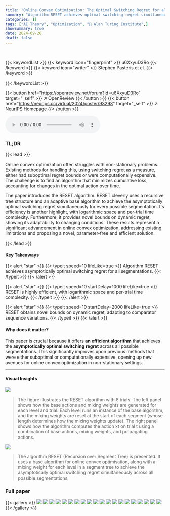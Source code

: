 ```yaml
---
title: "Online Convex Optimisation: The Optimal Switching Regret for all Segmentations Simultaneously"
summary: "Algorithm RESET achieves optimal switching regret simultaneously across all segmentations, offering efficiency and parameter-free operation."
categories: []
tags: ["AI Theory", "Optimization", "🏢 Alan Turing Institute",]
showSummary: true
date: 2024-09-26
draft: false
---
```


<br>

{{< keywordList >}}
{{< keyword icon="fingerprint" >}} u6XxyuD3Ro {{< /keyword >}}
{{< keyword icon="writer" >}} Stephen Pasteris et el. {{< /keyword >}}
 
{{< /keywordList >}}

{{< button href="https://openreview.net/forum?id=u6XxyuD3Ro" target="_self" >}}
↗ OpenReview
{{< /button >}}
{{< button href="https://neurips.cc/virtual/2024/poster/93293" target="_self" >}}
↗ NeurIPS Homepage
{{< /button >}}


<audio controls>
    <source src="https://ai-paper-reviewer.com/u6XxyuD3Ro/podcast.wav" type="audio/wav">
    Your browser does not support the audio element.
</audio>


### TL;DR


{{< lead >}}

Online convex optimization often struggles with non-stationary problems.  Existing methods for handling this, using switching regret as a measure, either had suboptimal regret bounds or were computationally expensive.  The challenge is to find an algorithm that minimizes cumulative loss, accounting for changes in the optimal action over time. 



The paper introduces the RESET algorithm.  RESET cleverly uses a recursive tree structure and an adaptive base algorithm to achieve the asymptotically optimal switching regret simultaneously for every possible segmentation. Its efficiency is another highlight, with logarithmic space and per-trial time complexity.  Furthermore, it provides novel bounds on dynamic regret, showing its adaptability to changing conditions.  These results represent a significant advancement in online convex optimization, addressing existing limitations and proposing a novel, parameter-free and efficient solution.

{{< /lead >}}


#### Key Takeaways

{{< alert "star" >}}
{{< typeit speed=10 lifeLike=true >}} Algorithm RESET achieves asymptotically optimal switching regret for all segmentations. {{< /typeit >}}
{{< /alert >}}

{{< alert "star" >}}
{{< typeit speed=10 startDelay=1000 lifeLike=true >}} RESET is highly efficient, with logarithmic space and per-trial time complexity. {{< /typeit >}}
{{< /alert >}}

{{< alert "star" >}}
{{< typeit speed=10 startDelay=2000 lifeLike=true >}} RESET obtains novel bounds on dynamic regret, adapting to comparator sequence variations. {{< /typeit >}}
{{< /alert >}}

#### Why does it matter?
This paper is crucial because it offers **an efficient algorithm** that achieves the **asymptotically optimal switching regret** across all possible segmentations. This significantly improves upon previous methods that were either suboptimal or computationally expensive, opening up new avenues for online convex optimization in non-stationary settings.

------
#### Visual Insights



![](https://ai-paper-reviewer.com/u6XxyuD3Ro/figures_6_1.jpg)

> The figure illustrates the RESET algorithm with 8 trials. The left panel shows how the base actions and mixing weights are generated for each level and trial. Each level runs an instance of the base algorithm, and the mixing weights are reset at the start of each segment (whose length determines how the mixing weights update). The right panel shows how the algorithm computes the action xt on trial t using a combination of base actions, mixing weights, and propagating actions.





![](https://ai-paper-reviewer.com/u6XxyuD3Ro/tables_5_1.jpg)

> The algorithm RESET (Recursion over Segment Tree) is presented. It uses a base algorithm for online convex optimisation, along with a mixing weight for each level in a segment tree to achieve the asymptotically optimal switching regret simultaneously across all possible segmentations.





### Full paper

{{< gallery >}}
<img src="https://ai-paper-reviewer.com/u6XxyuD3Ro/1.png" class="grid-w50 md:grid-w33 xl:grid-w25" />
<img src="https://ai-paper-reviewer.com/u6XxyuD3Ro/2.png" class="grid-w50 md:grid-w33 xl:grid-w25" />
<img src="https://ai-paper-reviewer.com/u6XxyuD3Ro/3.png" class="grid-w50 md:grid-w33 xl:grid-w25" />
<img src="https://ai-paper-reviewer.com/u6XxyuD3Ro/4.png" class="grid-w50 md:grid-w33 xl:grid-w25" />
<img src="https://ai-paper-reviewer.com/u6XxyuD3Ro/5.png" class="grid-w50 md:grid-w33 xl:grid-w25" />
<img src="https://ai-paper-reviewer.com/u6XxyuD3Ro/6.png" class="grid-w50 md:grid-w33 xl:grid-w25" />
<img src="https://ai-paper-reviewer.com/u6XxyuD3Ro/7.png" class="grid-w50 md:grid-w33 xl:grid-w25" />
<img src="https://ai-paper-reviewer.com/u6XxyuD3Ro/8.png" class="grid-w50 md:grid-w33 xl:grid-w25" />
<img src="https://ai-paper-reviewer.com/u6XxyuD3Ro/9.png" class="grid-w50 md:grid-w33 xl:grid-w25" />
<img src="https://ai-paper-reviewer.com/u6XxyuD3Ro/10.png" class="grid-w50 md:grid-w33 xl:grid-w25" />
<img src="https://ai-paper-reviewer.com/u6XxyuD3Ro/11.png" class="grid-w50 md:grid-w33 xl:grid-w25" />
<img src="https://ai-paper-reviewer.com/u6XxyuD3Ro/12.png" class="grid-w50 md:grid-w33 xl:grid-w25" />
<img src="https://ai-paper-reviewer.com/u6XxyuD3Ro/13.png" class="grid-w50 md:grid-w33 xl:grid-w25" />
<img src="https://ai-paper-reviewer.com/u6XxyuD3Ro/14.png" class="grid-w50 md:grid-w33 xl:grid-w25" />
<img src="https://ai-paper-reviewer.com/u6XxyuD3Ro/15.png" class="grid-w50 md:grid-w33 xl:grid-w25" />
<img src="https://ai-paper-reviewer.com/u6XxyuD3Ro/16.png" class="grid-w50 md:grid-w33 xl:grid-w25" />
<img src="https://ai-paper-reviewer.com/u6XxyuD3Ro/17.png" class="grid-w50 md:grid-w33 xl:grid-w25" />
<img src="https://ai-paper-reviewer.com/u6XxyuD3Ro/18.png" class="grid-w50 md:grid-w33 xl:grid-w25" />
<img src="https://ai-paper-reviewer.com/u6XxyuD3Ro/19.png" class="grid-w50 md:grid-w33 xl:grid-w25" />
<img src="https://ai-paper-reviewer.com/u6XxyuD3Ro/20.png" class="grid-w50 md:grid-w33 xl:grid-w25" />
{{< /gallery >}}